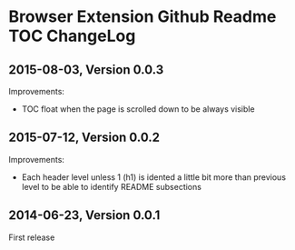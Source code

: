 Browser Extension Github Readme TOC ChangeLog
=============================================

## 2015-08-03, Version 0.0.3

Improvements:
  * TOC float when the page is scrolled down to be always visible

## 2015-07-12, Version 0.0.2

Improvements:
  * Each header level unless 1 (h1) is idented a little bit more than previous level to be able to identify README subsections

## 2014-06-23, Version 0.0.1

First release
